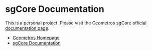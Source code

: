 # sgCore Documentation

This is a personal project.
Please visit the [Geometros sgCore official documentation page](https://www.geometros.com/doc/index.html).

- [Geometros Homepage](https://www.geometros.com/index.html)
- [sgCore Documentation](https://www.geometros.com/doc/index.html)
